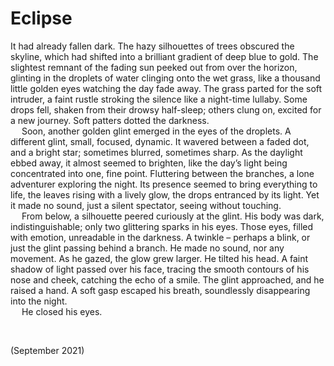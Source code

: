 # Eclipse
<!-- #QUARK LIVE -->

It had already fallen dark. The hazy silhouettes of trees obscured the skyline, which had shifted into a brilliant gradient of deep blue to gold. The slightest remnant of the fading sun peeked out from over the horizon, glinting in the droplets of water clinging onto the wet grass, like a thousand little golden eyes watching the day fade away. The grass parted for the soft intruder, a faint rustle stroking the silence like a night-time lullaby. Some drops fell, shaken from their drowsy half-sleep; others clung on, excited for a new journey. Soft patters dotted the darkness.  
&emsp; Soon, another golden glint emerged in the eyes of the droplets. A different glint, small, focused, dynamic. It wavered between a faded dot, and a bright star; sometimes blurred, sometimes sharp. As the daylight ebbed away, it almost seemed to brighten, like the day’s light being concentrated into one, fine point. Fluttering between the branches, a lone adventurer exploring the night. Its presence seemed to bring everything to life, the leaves rising with a lively glow, the drops entranced by its light. Yet it made no sound, just a silent spectator, seeing without touching.  
&emsp; From below, a silhouette peered curiously at the glint. His body was dark, indistinguishable; only two glittering sparks in his eyes. Those eyes, filled with emotion, unreadable in the darkness. A twinkle – perhaps a blink, or just the glint passing behind a branch. He made no sound, nor any movement. As he gazed, the glow grew larger. He tilted his head. A faint shadow of light passed over his face, tracing the smooth contours of his nose and cheek, catching the echo of a smile. The glint approached, and he raised a hand. A soft gasp escaped his breath, soundlessly disappearing into the night.  
&emsp; He closed his eyes.  


<br>


(September 2021)

<!-- #QUARK META
EXPORT eclipse
STYLE #CREATIVE
-->
